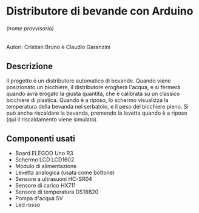 # Distributore di bevande con Arduino
###### (nome provvisorio) 

Autori: Cristian Bruno e Claudio Garanzini

## Descrizione
Il progetto è un distributore automatico di bevande.
Quando viene posizionato un bicchiere, il distributore erogherà l'acqua, e si fermerà quando avrà erogato la giusta quantità, che è calibrata su un classico bicchiere di plastica.
Quando è a riposo, lo schermo visualizza la temperatura della bevanda nel serbatoio, e il peso del bicchiere pieno.
Sì può anche riscaldare la bevanda, premendo la levetta quando è a riposo (qui il riscaldamento viene simulato).

## Componenti usati
  - Board ELEGOO Uno R3
  - Schermo LCD LCD1602
  - Modulo di alimentazione
  - Levetta analogica (usata come bottone)
  - Sensore a ultrasuoni HC-SR04
  - Sensore di carico HX711
  - Sensore di temperatura DS18B20
  - Pompa d'acqua 5V
  - Led rosso
